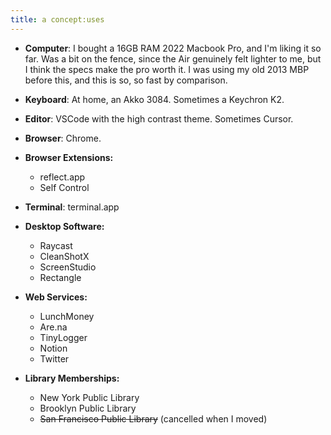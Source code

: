 ```yaml
---
title: a concept:uses
---
```


- **Computer**: I bought a 16GB RAM 2022 Macbook Pro, and I'm liking it so far. Was a bit on the fence, since the Air genuinely felt lighter to me, but I think the specs make the pro worth it. I was using my old 2013 MBP before this, and this is so, so fast by comparison. 

- **Keyboard**: At home, an Akko 3084. Sometimes a Keychron K2.  

- **Editor**: VSCode with the high contrast theme. Sometimes Cursor. 

- **Browser**: Chrome. 

- **Browser Extensions:**
    - reflect.app
    - Self Control 

- **Terminal**: terminal.app 

- **Desktop Software:** 
    - Raycast 
    - CleanShotX 
    - ScreenStudio 
    - Rectangle

- **Web Services:** 
    - LunchMoney 
    - Are.na
    - TinyLogger 
    - Notion
    - Twitter 

- **Library Memberships:** 
    - New York Public Library
    - Brooklyn Public Library 
    - ~~San Francisco Public Library~~ (cancelled when I moved)